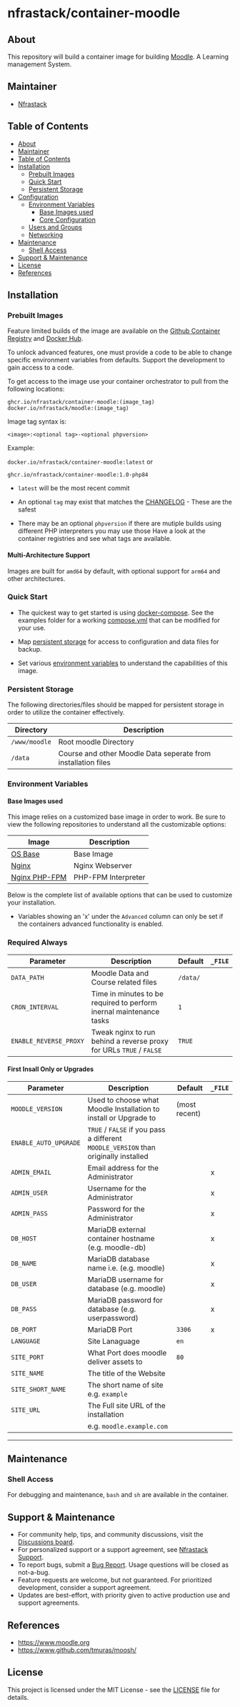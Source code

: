 # nfrastack/container-moodle

## About

This repository will build a container image for building [Moodle](https://www.moodle.org/). A Learning management System.

## Maintainer

* [Nfrastack](https://www.nfrastack.com)

## Table of Contents

* [About](#about)
* [Maintainer](#maintainer)
* [Table of Contents](#table-of-contents)
* [Installation](#installation)
  * [Prebuilt Images](#prebuilt-images)
  * [Quick Start](#quick-start)
  * [Persistent Storage](#persistent-storage)
* [Configuration](#configuration)
  * [Environment Variables](#environment-variables)
    * [Base Images used](#base-images-used)
    * [Core Configuration](#core-configuration)
  * [Users and Groups](#users-and-groups)
  * [Networking](#networking)
* [Maintenance](#maintenance)
  * [Shell Access](#shell-access)
* [Support & Maintenance](#support--maintenance)
* [License](#license)
* [References](#references)

## Installation

### Prebuilt Images

Feature limited builds of the image are available on the [Github Container Registry](https://github.com/nfrastack/container-moodle/pkgs/container/container-moodle) and [Docker Hub](https://hub.docker.com/r/nfrastack/moodle).

To unlock advanced features, one must provide a code to be able to change specific environment variables from defaults. Support the development to gain access to a code.

To get access to the image use your container orchestrator to pull from the following locations:

```
ghcr.io/nfrastack/container-moodle:(image_tag)
docker.io/nfrastack/moodle:(image_tag)
```

Image tag syntax is:

`<image>:<optional tag>-<optional phpversion>`

Example:

`docker.io/nfrastack/container-moodle:latest` or

`ghcr.io/nfrastack/container-moodle:1.0-php84`

* `latest` will be the most recent commit

* An optional `tag` may exist that matches the [CHANGELOG](CHANGELOG.md) - These are the safest

* There may be an optional `phpversion` if there are mutiple builds using different PHP interpreters you may use those
Have a look at the container registries and see what tags are available.

#### Multi-Architecture Support

Images are built for `amd64` by default, with optional support for `arm64` and other architectures.

### Quick Start

* The quickest way to get started is using [docker-compose](https://docs.docker.com/compose/). See the examples folder for a working [compose.yml](examples/compose.yml) that can be modified for your use.

* Map [persistent storage](#persistent-storage) for access to configuration and data files for backup.
* Set various [environment variables](#environment-variables) to understand the capabilities of this image.

### Persistent Storage

The following directories/files should be mapped for persistent storage in order to utilize the container effectively.

| Directory     | Description                                                   |
| ------------- | ------------------------------------------------------------- |
| `/www/moodle` | Root moodle Directory                                         |
| `/data`       | Course and other Moodle Data seperate from installation files |

### Environment Variables

#### Base Images used

This image relies on a customized base image in order to work.
Be sure to view the following repositories to understand all the customizable options:

| Image                                                                 | Description         |
| --------------------------------------------------------------------- | ------------------- |
| [OS Base](https://github.com/nfrastack/container-base/)               | Base Image          |
| [Nginx](https://github.com/nfrastack/container-nginx/)                | Nginx Webserver     |
| [Nginx PHP-FPM](https://github.com/nfrastack/container-nginx-php-fpm) | PHP-FPM Interpreter |

Below is the complete list of available options that can be used to customize your installation.

* Variables showing an 'x' under the `Advanced` column can only be set if the containers advanced functionality is enabled.

### Required Always

| Parameter              | Description                                                         | Default  | `_FILE` |
| ---------------------- | ------------------------------------------------------------------- | -------- | ------- |
| `DATA_PATH`            | Moodle Data and Course related files                                | `/data/` |         |
| `CRON_INTERVAL`        | Time in minutes to be required to perform inernal maintenance tasks | `1`      |         |
| `ENABLE_REVERSE_PROXY` | Tweak nginx to run behind a reverse proxy for URLs `TRUE` / `FALSE` | `TRUE`   |         |

#### First Insall Only or Upgrades

| Parameter             | Description                                                                         | Default       | `_FILE` |
| --------------------- | ----------------------------------------------------------------------------------- | ------------- | ------- |
| `MOODLE_VERSION`      | Used to choose what Moodle Installation to install or Upgrade to                    | (most recent) |         |
| `ENABLE_AUTO_UPGRADE` | `TRUE` / `FALSE` if you pass a different `MOODLE_VERSION` than originally installed |               |         |
| `ADMIN_EMAIL`         | Email address for the Administrator                                                 |               | x       |
| `ADMIN_USER`          | Username for the Administrator                                                      |               | x       |
| `ADMIN_PASS`          | Password for the Administrator                                                      |               | x       |
| `DB_HOST`             | MariaDB external container hostname (e.g. moodle-db)                                |               | x       |
| `DB_NAME`             | MariaDB database name i.e. (e.g. moodle)                                            |               | x       |
| `DB_USER`             | MariaDB username for database (e.g. moodle)                                         |               | x       |
| `DB_PASS`             | MariaDB password for database (e.g. userpassword)                                   |               | x       |
| `DB_PORT`             | MariaDB Port                                                                        | `3306`        | x       |
| `LANGUAGE`            | Site Lanaguage                                                                      | `en`          |         |
| `SITE_PORT`           | What Port does moodle deliver assets to                                             | `80`          |         |
| `SITE_NAME`           | The title of the Website                                                            |               |         |
| `SITE_SHORT_NAME`     | The short name of site e.g. `example`                                               |               |         |
| `SITE_URL`            | The Full site URL of the installation                                               |               |         |
|                       | e.g. `moodle.example.com`                                                           |               |         |

* * *

## Maintenance

### Shell Access

For debugging and maintenance, `bash` and `sh` are available in the container.

## Support & Maintenance

* For community help, tips, and community discussions, visit the [Discussions board](/discussions).
* For personalized support or a support agreement, see [Nfrastack Support](https://nfrastack.com/).
* To report bugs, submit a [Bug Report](issues/new). Usage questions will be closed as not-a-bug.
* Feature requests are welcome, but not guaranteed. For prioritized development, consider a support agreement.
* Updates are best-effort, with priority given to active production use and support agreements.

## References

* https://www.moodle.org
* https://www.github.com/tmuras/moosh/

## License

This project is licensed under the MIT License - see the [LICENSE](LICENSE) file for details.

